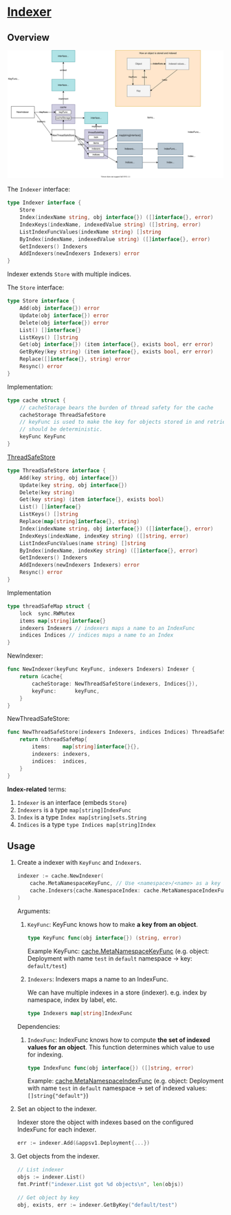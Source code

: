 # [Indexer](https://pkg.go.dev/k8s.io/client-go/tools/cache#Indexer)

## Overview

![](indexer.drawio.svg)

The `Indexer` interface:

```go
type Indexer interface {
	Store
	Index(indexName string, obj interface{}) ([]interface{}, error)
	IndexKeys(indexName, indexedValue string) ([]string, error)
	ListIndexFuncValues(indexName string) []string
	ByIndex(indexName, indexedValue string) ([]interface{}, error)
	GetIndexers() Indexers
	AddIndexers(newIndexers Indexers) error
}
```

Indexer extends `Store` with multiple indices.

The `Store` interface:

```go
type Store interface {
	Add(obj interface{}) error
	Update(obj interface{}) error
	Delete(obj interface{}) error
	List() []interface{}
	ListKeys() []string
	Get(obj interface{}) (item interface{}, exists bool, err error)
	GetByKey(key string) (item interface{}, exists bool, err error)
	Replace([]interface{}, string) error
	Resync() error
}
```

Implementation:

```go
type cache struct {
	// cacheStorage bears the burden of thread safety for the cache
	cacheStorage ThreadSafeStore
	// keyFunc is used to make the key for objects stored in and retrieved from items, and
	// should be deterministic.
	keyFunc KeyFunc
}
```

[ThreadSafeStore](https://pkg.go.dev/k8s.io/client-go@v0.24.3/tools/cache#ThreadSafeStore)

```go
type ThreadSafeStore interface {
	Add(key string, obj interface{})
	Update(key string, obj interface{})
	Delete(key string)
	Get(key string) (item interface{}, exists bool)
	List() []interface{}
	ListKeys() []string
	Replace(map[string]interface{}, string)
	Index(indexName string, obj interface{}) ([]interface{}, error)
	IndexKeys(indexName, indexKey string) ([]string, error)
	ListIndexFuncValues(name string) []string
	ByIndex(indexName, indexKey string) ([]interface{}, error)
	GetIndexers() Indexers
	AddIndexers(newIndexers Indexers) error
	Resync() error
}
```

Implementation
```go
type threadSafeMap struct {
	lock  sync.RWMutex
	items map[string]interface{}
	indexers Indexers // indexers maps a name to an IndexFunc
	indices Indices // indices maps a name to an Index
}
```

NewIndexer:

```go
func NewIndexer(keyFunc KeyFunc, indexers Indexers) Indexer {
	return &cache{
		cacheStorage: NewThreadSafeStore(indexers, Indices{}),
		keyFunc:      keyFunc,
	}
}
```

NewThreadSafeStore:

```go
func NewThreadSafeStore(indexers Indexers, indices Indices) ThreadSafeStore {
	return &threadSafeMap{
		items:    map[string]interface{}{},
		indexers: indexers,
		indices:  indices,
	}
}
```

**Index-related** terms:
1. `Indexer` is an interface (embeds `Store`)
1. `Indexers` is a type `map[string]IndexFunc`
1. `Index` is a type `Index map[string]sets.String`
1. `Indices` is a type `type Indices map[string]Index`

## Usage

1. Create a indexer with `KeyFunc` and `Indexers`.

    ```go
	indexer := cache.NewIndexer(
		cache.MetaNamespaceKeyFunc, // Use <namespace>/<name> as a key if <namespace> exists, otherwise <name>
		cache.Indexers{cache.NamespaceIndex: cache.MetaNamespaceIndexFunc}, // default index function that indexes based on an object's namespace
	)
    ```

    Arguments:
    1. `KeyFunc`: KeyFunc knows how to make **a key from an object**.

        ```go
        type KeyFunc func(obj interface{}) (string, error)
        ```

        Example KeyFunc: [cache.MetaNamespaceKeyFunc](https://pkg.go.dev/k8s.io/client-go/tools/cache#MetaNamespaceKeyFunc) (e.g. object: Deployment with name `test` in `default` namespace -> key: `default/test`)

    1. `Indexers`: Indexers maps a name to an IndexFunc.

        We can have multiple indexes in a store (indexer). e.g. index by namespace, index by label, etc.

        ```go
        type Indexers map[string]IndexFunc
        ```

    Dependencies:
    1. `IndexFunc`: IndexFunc knows how to compute **the set of indexed values for an object**. This function determines which value to use for indexing.

        ```go
        type IndexFunc func(obj interface{}) ([]string, error)
        ```

        Example: [cache.MetaNamespaceIndexFunc](https://pkg.go.dev/k8s.io/client-go/tools/cache#MetaNamespaceIndexFunc) (e.g. object: Deployment with name `test` in `default` namespace -> set of indexed values: `[]string{"default"}`)

1. Set an object to the indexer.

    Indexer store the object with indexes based on the configured IndexFunc for each indexer.

    ```go
    err := indexer.Add(&appsv1.Deployment{...})
    ```

1. Get objects from the indexer.

    ```go
    // List indexer
	objs := indexer.List()
	fmt.Printf("indexer.List got %d objects\n", len(objs))
    ```

    ```go
	// Get object by key
	obj, exists, err := indexer.GetByKey("default/test")
    ```

